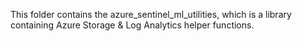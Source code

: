 This folder contains the azure_sentinel_ml_utilities, which is a library containing Azure Storage & Log Analytics helper functions.
